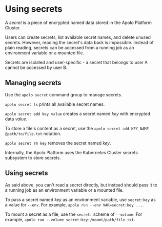 Using secrets
=============

A *secret* is a piece of encrypted named data stored in the Apolo Platform Cluster.

Users can create secrets, list available secret names, and delete unused secrets.
However, reading the secret's data back is impossible. Instead of plain reading,
secrets can be accessed from a running job as an environment variable or a mounted
file.

Secrets are isolated and user-specific - a secret that belongs to user A cannot be
accessed by user B.

Managing secrets
----------------

Use the `apolo secret` command group to manage secrets.

`apolo secret ls` prints all available secret names.

`apolo secret add key value` creates a secret named *key* with encrypted data
*value*.

To store a file's content as a secret, use the
`apolo secret add KEY_NAME @path/to/file.txt` notation.

`apolo secret rm key` removes the secret named *key*.

Internally, the Apolo Platform uses the Kubernetes Cluster secrets subsystem to
store secrets.

Using secrets
-------------

As said above, you can't read a secret directly, but instead should pass it to a
running job as an environment variable or a mounted file.

To pass a secret named *key* as an environment variable, use `secret:key` as a value
for `--env`.  For example, `apolo run --env VAR=secret:key ...`.

To mount a secret as a file, use the `secret:` scheme of `--volume`.
For example, `apolo run --volume secret:key:/mount/path/file.txt`.
